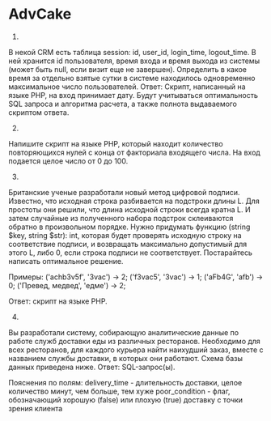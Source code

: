 # AdvCake
1)
В некой CRM есть таблица session: id, user_id, login_time, logout_time.
В ней хранится id пользователя, время входа и время выхода из системы (может быть null, если визит еще не завершен). Определить в какое время за отдельно взятые сутки в системе находилось одновременно максимальное число пользователей. 
Ответ: Скрипт, написанный на языке PHP, на вход принимает дату. Будут учитываться оптимальность SQL запроса и алгоритма расчета, а также полнота выдаваемого скриптом ответа.

2)
Напишите скрипт на языке PHP, который находит количество повторяющихся нулей с конца от факториала входящего числа. На вход подается целое число от 0 до 100.

3)
Британские ученые разработали новый метод цифровой подписи. Известно, что иcходная строка разбивается на подстроки длины L. Для простоты они решили, что длина исходной строки всегда кратна L. И затем случайные из полученного набора подстрок склеиваются обратно в произвольном порядке. Нужно придумать функцию (string $key, string $str): int, которая будет проверять исходную строку на соответствие подписи, и возвращать максимально допустимый для этого L, либо 0, если строка подписи не соответствует. Постарайтесь написать оптимальное решение.

Примеры: 
('achb3v5f', '3vac') -> 2; 
('f3vac5', '3vac') -> 1; 
('aFb4G', 'afb') -> 0;
('Превед, медвед', 'едме') -> 2;

Ответ: скрипт на языке PHP.

4)
Вы разработали систему, собирающую аналитические данные по работе служб доставки еды из различных ресторанов. Необходимо для всех ресторанов, для каждого курьера найти наихудший заказ, вместе с названием службы доставки, в которых они работают. Схема базы данных приведена ниже. Ответ: SQL-запрос(ы).

Пояснения по полям:
delivery_time - длительность доставки, целое количество минут, чем больше, тем хуже
poor_condition - флаг, обозначающий хорошую (false) или плохую (true) доставку с точки зрения клиента
